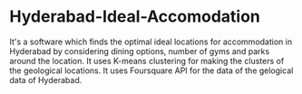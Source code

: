 # Hyderabad-Ideal-Accomodation
It's a software which finds the optimal ideal locations for accommodation in Hyderabad by considering dining options, number of gyms and parks around the location. It uses K-means clustering for making the clusters of the geological locations. It uses Foursquare API for the data of the gelogical data of Hyderabad.
